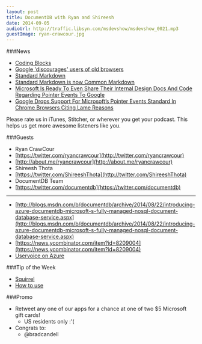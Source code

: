 ```yaml
---
layout: post
title: DocumentDB with Ryan and Shireesh
date: 2014-09-05
audioUrl: http://traffic.libsyn.com/msdevshow/msdevshow_0021.mp3
guestImage: ryan-crawcour.jpg
---
```


###News
 - [Coding Blocks](http://www.codingblocks.net/)
 - [Google 'discourages' users of old browsers](http://www.bbc.com/news/technology-29012038)
 - [Standard Markdown](http://standardmarkdown.com/)
  -  [Standard Markdown is now Common Markdown](http://blog.codinghorror.com/standard-markdown-is-now-common-markdown/)
 - [Microsoft Is Ready To Even Share Their Internal Design Docs And Code Regarding Pointer Events To Google](http://microsoft-news.com/microsoft-is-ready-to-even-share-thier-internal-design-docs-and-code-regarding-pointer-events-to-google/)
  - [Google Drops Support For Microsoft’s Pointer Events Standard In Chrome Browsers Citing Lame Reasons](http://microsoft-news.com/google-drops-support-for-microsofts-pointer-events-standard-in-chrome-browsers-citing-lame-reasons/)

Please rate us in iTunes, Stitcher, or wherever you get your podcast. This helps us get more awesome listeners like you.

###Guests
 - Ryan CrawCour
  - [https://twitter.com/ryancrawcour](http://twitter.com/ryancrawcour)
  -  [http://about.me/ryancrawcour](http://about.me/ryancrawcour)
 - Shireesh Thota
  -   [https://twitter.com/ShireeshThota](http://twitter.com/ShireeshThota)
 - DocumentDB Team
  - [https://twitter.com/documentdb](https://twitter.com/documentdb)

----------
 -   [http://blogs.msdn.com/b/documentdb/archive/2014/08/22/introducing-azure-documentdb-microsoft-s-fully-managed-nosql-document-database-service.aspx](http://blogs.msdn.com/b/documentdb/archive/2014/08/22/introducing-azure-documentdb-microsoft-s-fully-managed-nosql-document-database-service.aspx)
 -   [https://news.ycombinator.com/item?id=8209004](https://news.ycombinator.com/item?id=8209004)
 -   [Uservoice on Azure](http://feedback.azure.com/)

###Tip of the Week
 - [Squirrel](https://github.com/Squirrel/Squirrel.Windows.Next)
  -   [How to use](https://gist.github.com/paulcbetts/599b435c05bb0e8a4080)

###Promo
 - Retweet any one of our apps for a chance at one of two $5 Microsoft gift cards!
	 - US residents only :'(
 - Congrats to: 
	- @bradcandell

